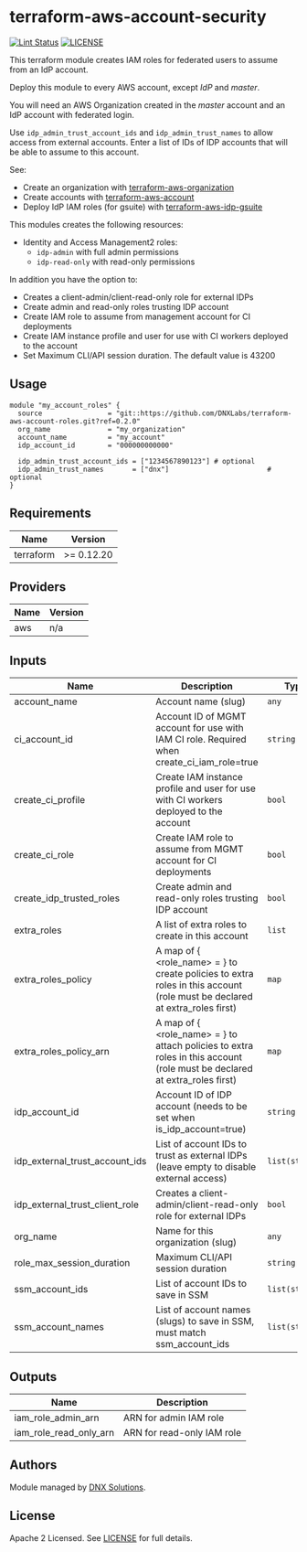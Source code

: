 # terraform-aws-account-security

[![Lint Status](https://github.com/DNXLabs/terraform-aws-account-security/workflows/Lint/badge.svg)](https://github.com/DNXLabs/terraform-aws-account-security/actions)
[![LICENSE](https://img.shields.io/github/license/DNXLabs/terraform-aws-account-security)](https://github.com/DNXLabs/terraform-aws-account-security/blob/master/LICENSE)

This terraform module creates IAM roles for federated users to assume from an IdP account.

Deploy this module to every AWS account, except _IdP_ and _master_.

You will need an AWS Organization created in the _master_ account and an IdP account with federated login.

Use `idp_admin_trust_account_ids` and `idp_admin_trust_names` to allow access from external accounts. Enter a list of IDs of IDP accounts that will be able to assume to this account.

See:

* Create an organization with [terraform-aws-organization](https://github.com/DNXLabs/terraform-aws-organization)
* Create accounts with [terraform-aws-account](https://github.com/DNXLabs/terraform-aws-account)
* Deploy IdP IAM roles (for gsuite) with [terraform-aws-idp-gsuite](https://github.com/DNXLabs/terraform-aws-idp-gsuite)

This modules creates the following resources:

 - Identity and Access Management2 roles:
   - `idp-admin` with full admin permissions
   - `idp-read-only` with read-only permissions

In addition you have the option to:

 - Creates a client-admin/client-read-only role for external IDPs
 - Create admin and read-only roles trusting IDP account
 - Create IAM role to assume from management account for CI deployments
 - Create IAM instance profile and user for use with CI workers deployed to the account
 - Set Maximum CLI/API session duration. The default value is 43200

## Usage

```hcl
module "my_account_roles" {
  source                = "git::https://github.com/DNXLabs/terraform-aws-account-roles.git?ref=0.2.0"
  org_name              = "my_organization"
  account_name          = "my_account"
  idp_account_id        = "000000000000"

  idp_admin_trust_account_ids = ["1234567890123"] # optional
  idp_admin_trust_names       = ["dnx"]                        # optional
}
```

<!--- BEGIN_TF_DOCS --->

## Requirements

| Name | Version |
|------|---------|
| terraform | >= 0.12.20 |

## Providers

| Name | Version |
|------|---------|
| aws | n/a |

## Inputs

| Name | Description | Type | Default | Required |
|------|-------------|------|---------|:--------:|
| account\_name | Account name (slug) | `any` | n/a | yes |
| ci\_account\_id | Account ID of MGMT account for use with IAM CI role. Required when create\_ci\_iam\_role=true | `string` | `""` | no |
| create\_ci\_profile | Create IAM instance profile and user for use with CI workers deployed to the account | `bool` | `false` | no |
| create\_ci\_role | Create IAM role to assume from MGMT account for CI deployments | `bool` | `true` | no |
| create\_idp\_trusted\_roles | Create admin and read-only roles trusting IDP account | `bool` | `true` | no |
| extra\_roles | A list of extra roles to create in this account | `list` | `[]` | no |
| extra\_roles\_policy | A map of { <role\_name> = <json policy> } to create policies to extra roles in this account (role must be declared at extra\_roles first) | `map` | `{}` | no |
| extra\_roles\_policy\_arn | A map of { <role\_name> = <policy arn> } to attach policies to extra roles in this account (role must be declared at extra\_roles first) | `map` | `{}` | no |
| idp\_account\_id | Account ID of IDP account (needs to be set when is\_idp\_account=true) | `string` | `""` | no |
| idp\_external\_trust\_account\_ids | List of account IDs to trust as external IDPs (leave empty to disable external access) | `list(string)` | `[]` | no |
| idp\_external\_trust\_client\_role | Creates a client-admin/client-read-only role for external IDPs | `bool` | `true` | no |
| org\_name | Name for this organization (slug) | `any` | n/a | yes |
| role\_max\_session\_duration | Maximum CLI/API session duration | `string` | `"43200"` | no |
| ssm\_account\_ids | List of account IDs to save in SSM | `list(string)` | `[]` | no |
| ssm\_account\_names | List of account names (slugs) to save in SSM, must match ssm\_account\_ids | `list(string)` | `[]` | no |

## Outputs

| Name | Description |
|------|-------------|
| iam\_role\_admin\_arn | ARN for admin IAM role |
| iam\_role\_read\_only\_arn | ARN for read-only IAM role |

<!--- END_TF_DOCS --->

## Authors

Module managed by [DNX Solutions](https://github.com/DNXLabs).

## License

Apache 2 Licensed. See [LICENSE](https://github.com/DNXLabs/terraform-aws-account-security/blob/master/LICENSE) for full details.
